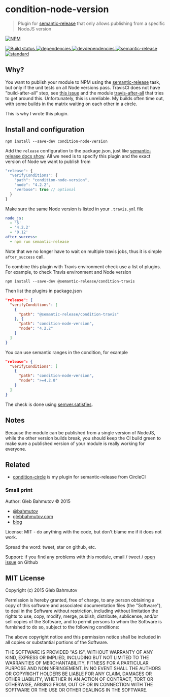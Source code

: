 # condition-node-version

> Plugin for [semantic-release][sr] that only allows publishing from a specific NodeJS version

[![NPM][condition-node-version-icon] ][condition-node-version-url]

[![Build status][condition-node-version-ci-image] ][condition-node-version-ci-url]
[![dependencies][condition-node-version-dependencies-image] ][condition-node-version-dependencies-url]
[![devdependencies][condition-node-version-devdependencies-image] ][condition-node-version-devdependencies-url]
[![semantic-release][semantic-image] ][semantic-url]
[![standard](https://img.shields.io/badge/code%20style-standard-brightgreen.svg)](http://standardjs.com/)

[sr]: https://github.com/semantic-release/semantic-release

## Why?

You want to publish your module to NPM using the [semantic-release][sr] task, but only if the unit tests
on all Node versions pass. TravisCI does not have "build-after-all" step, see
[this issue](https://github.com/travis-ci/travis-ci/issues/929)
and the module [travis-after-all](https://www.npmjs.com/package/travis-after-all) that tries
to get around this. Unfortunately, this is unreliable. My builds often time out, with some builds
in the matrix waiting on each other in a circle.

This is why I wrote this plugin.

## Install and configuration

    npm install --save-dev condition-node-version

Add the `release` configuration to the package.json, just like
[semantic-release docs show](https://github.com/semantic-release/semantic-release#plugins). All
we need is to specify this plugin and the exact version of Node we want to publish from

```js
"release": {
  "verifyConditions": {
    "path": "condition-node-version",
    "node": "4.2.2",
    "verbose": true // optional
  }
}
```

Make sure the same Node version is listed in your `.travis.yml` file

```yaml
node_js:
  - '5'
  - '4.2.2'
  - '0.12'
after_success:
  - npm run semantic-release
```

Note that we no longer have to wait on multiple travis jobs, thus it is simple `after_success` call.

To combine this plugin with Travis environment check use a list of plugins. For example, to check
Travis environment and Node version

    npm install --save-dev @semantic-release/condition-travis

Then list the plugins in package.json

```json
"release": {
  "verifyConditions": [
    {
      "path": "@semantic-release/condition-travis"
    }, {
      "path": "condition-node-version",
      "node": "4.2.2"
    }
  ]
}
```

You can use semantic ranges in the condition, for example

```json
"release": {
  "verifyConditions": [
    {
      "path": "condition-node-version",
      "node": ">=4.2.0"
    }
  ]
}
```

The check is done using [semver.satisfies](https://github.com/npm/node-semver#ranges-1).

## Notes

Because the module can be published from a single version of NodeJS, while the other version builds
break, you should keep the CI build green to make sure a published version of your module is really
working for everyone.

## Related

* [condition-circle](https://github.com/bahmutov/condition-circle) is my plugin for semantic-release
  from CircleCI

### Small print

Author: Gleb Bahmutov &copy; 2015

* [@bahmutov](https://twitter.com/bahmutov)
* [glebbahmutov.com](http://glebbahmutov.com)
* [blog](http://glebbahmutov.com/blog/)

License: MIT - do anything with the code, but don't blame me if it does not work.

Spread the word: tweet, star on github, etc.

Support: if you find any problems with this module, email / tweet /
[open issue](https://github.com/bahmutov/condition-node-version/issues) on Github

## MIT License

Copyright (c) 2015 Gleb Bahmutov

Permission is hereby granted, free of charge, to any person
obtaining a copy of this software and associated documentation
files (the "Software"), to deal in the Software without
restriction, including without limitation the rights to use,
copy, modify, merge, publish, distribute, sublicense, and/or sell
copies of the Software, and to permit persons to whom the
Software is furnished to do so, subject to the following
conditions:

The above copyright notice and this permission notice shall be
included in all copies or substantial portions of the Software.

THE SOFTWARE IS PROVIDED "AS IS", WITHOUT WARRANTY OF ANY KIND,
EXPRESS OR IMPLIED, INCLUDING BUT NOT LIMITED TO THE WARRANTIES
OF MERCHANTABILITY, FITNESS FOR A PARTICULAR PURPOSE AND
NONINFRINGEMENT. IN NO EVENT SHALL THE AUTHORS OR COPYRIGHT
HOLDERS BE LIABLE FOR ANY CLAIM, DAMAGES OR OTHER LIABILITY,
WHETHER IN AN ACTION OF CONTRACT, TORT OR OTHERWISE, ARISING
FROM, OUT OF OR IN CONNECTION WITH THE SOFTWARE OR THE USE OR
OTHER DEALINGS IN THE SOFTWARE.

[condition-node-version-icon]: https://nodei.co/npm/condition-node-version.png?downloads=true
[condition-node-version-url]: https://npmjs.org/package/condition-node-version
[condition-node-version-ci-image]: https://travis-ci.org/bahmutov/condition-node-version.png?branch=master
[condition-node-version-ci-url]: https://travis-ci.org/bahmutov/condition-node-version
[condition-node-version-dependencies-image]: https://david-dm.org/bahmutov/condition-node-version.png
[condition-node-version-dependencies-url]: https://david-dm.org/bahmutov/condition-node-version
[condition-node-version-devdependencies-image]: https://david-dm.org/bahmutov/condition-node-version/dev-status.png
[condition-node-version-devdependencies-url]: https://david-dm.org/bahmutov/condition-node-version#info=devDependencies
[semantic-image]: https://img.shields.io/badge/%20%20%F0%9F%93%A6%F0%9F%9A%80-semantic--release-e10079.svg
[semantic-url]: https://github.com/semantic-release/semantic-release
